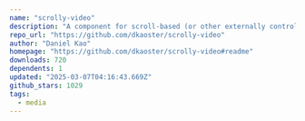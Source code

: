 ```yaml
---
name: "scrolly-video"
description: "A component for scroll-based (or other externally controlled) playback."
repo_url: "https://github.com/dkaoster/scrolly-video"
author: "Daniel Kao"
homepage: "https://github.com/dkaoster/scrolly-video#readme"
downloads: 720
dependents: 1
updated: "2025-03-07T04:16:43.669Z"
github_stars: 1029
tags: 
  - media
---
```


